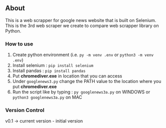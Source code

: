 ## About
This is a web scrapper for google news website that is built on Selenium. 
This is the 3rd web scraper we create to compare web scrapper library on Python. 

### How to use
1. Create python environment (i.e. `py -m venv .env` or `python3 -m venv .env`)
2. Install selenium : `pip install selenium`
3. Install pandas : `pip install pandas`
4. Put **chromediver.exe** in location that you can access
5. Under `googlenews3.py` change the PATH value to the location where you put **chromediver.exe**
6. Run the script like by typing : `py googlenews3a.py` on WINDOWS or `python3 googlenews3a.py` on MAC

### Version Control
v0.1 -> current version - initial version